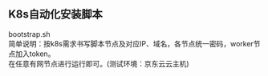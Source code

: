 ## K8s自动化安装脚本
bootstrap.sh  
简单说明：按k8s需求书写脚本节点及对应IP、域名，各节点统一密码，worker节点加入token。  
在任意有网节点进行运行即可。(测试环境：京东云云主机)
